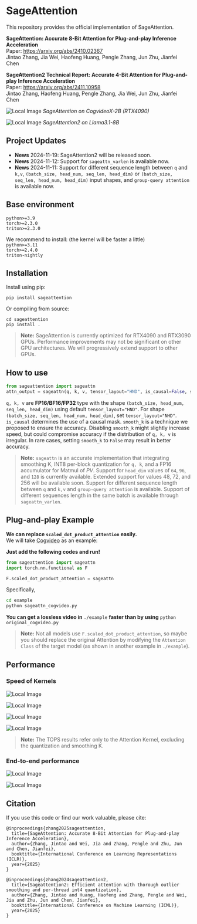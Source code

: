 # SageAttention

This repository provides the official implementation of SageAttention.

**SageAttention: Accurate 8-Bit Attention for Plug-and-play Inference Acceleration**  
Paper: https://arxiv.org/abs/2410.02367  
Jintao Zhang, Jia Wei, Haofeng Huang, Pengle Zhang, Jun Zhu, Jianfei Chen

**SageAttention2 Technical Report: Accurate 4-Bit Attention for Plug-and-play Inference Acceleration**  
Paper: https://arxiv.org/abs/2411.10958  
Jintao Zhang, Haofeng Huang, Pengle Zhang, Jia Wei, Jun Zhu, Jianfei Chen

![Local Image](./assets/intro.png)
*SageAttention on CogvideoX-2B (RTX4090)*

![Local Image](./assets/intro2.png)
*SageAttention2 on Llama3.1-8B*

## Project Updates
- **News** 2024-11-19: SageAttention2 will be released soon.
- **News** 2024-11-12: Support for `sageattn_varlen` is available now.
- **News** 2024-11-11: Support for different sequence length between `q` and `k,v`,  `(batch_size, head_num, seq_len, head_dim)` or `(batch_size, seq_len, head_num, head_dim)` input shapes, and `group-query attention` is available now.


## Base environment
`python>=3.9`   
`torch>=2.3.0`  
`triton>=2.3.0` 

We recommend to install: (the kernel will be faster a little)  
`python>=3.11`  
`torch>=2.4.0`  
`triton-nightly`


## Installation
Install using pip:  
```
pip install sageattention
```

Or compiling from source:
```
cd sageattention 
pip install .
```


> **Note:** SageAttention is currently optimized for RTX4090 and RTX3090 GPUs. Performance improvements may not be significant on other GPU architectures. We will progressively extend support to other GPUs.


## How to use
```python
from sageattention import sageattn
attn_output = sageattn(q, k, v, tensor_layout="HND", is_causal=False, smooth_k=True)
```
`q, k, v` are **FP16/BF16/FP32** type with the shape `(batch_size, head_num, seq_len, head_dim)` using default `tensor_layout="HND"`. For shape `(batch_size, seq_len, head_num, head_dim)`, set `tensor_layout="NHD"`. `is_causal` determines the use of a causal mask. `smooth_k` is a technique we proposed to ensure the accuracy. Disabling `smooth_k` might slightly increase speed, but could compromise accuracy if the distribution of `q, k, v` is irregular. In rare cases, setting `smooth_k` to `False` may result in better accuracy.

> **Note:** `sageattn` is an accurate implementation that integrating smoothing K, INT8 per-block quantization for `q, k`, and a FP16 accumulator for Matmul of $PV$. 
Support for `head_dim` values of `64`, `96`, and `128` is currently available. Extended support for values 48, 72, and 256 will be available soon.
Support for different sequence length between `q` and `k,v` and `group-query attention` is available.
Support of different sequences length in the same batch is available through `sageattn_varlen`.




## **Plug-and-play Example**

**We can replace `scaled_dot_product_attention` easily.**  
We will take [Cogvideo](https://huggingface.co/THUDM/CogVideoX-2b) as an example:

**Just add the following codes and run!**
```python
from sageattention import sageattn
import torch.nn.functional as F

F.scaled_dot_product_attention = sageattn
```

Specifically,

```bash
cd example
python sageattn_cogvideo.py
```

**You can get a lossless video in** `./example` **faster than by using** `python original_cogvideo.py`

> **Note:** Not all models use `F.scaled_dot_product_attention`, so maybe you should replace the original Attention by modifying the `Attention Class` of the target model (as shown in another example in `./example`).


## Performance
### Speed of Kernels
![Local Image](./assets/4090_hd64.png)

![Local Image](./assets/4090_hd128.png)

![Local Image](./assets/3090_hd64.png)

![Local Image](./assets/3090_hd64.png)

> **Note:** The TOPS results refer only to the Attention Kernel, excluding the quantization and smoothing K.

### End-to-end performance
![Local Image](./assets/real_speedup.png)  

![Local Image](./assets/end-to-end_performance.png)


## Citation
If you use this code or find our work valuable, please cite:
```
@inproceedings{zhang2025sageattention,
  title={SageAttention: Accurate 8-Bit Attention for Plug-and-play Inference Acceleration}, 
  author={Zhang, Jintao and Wei, Jia and Zhang, Pengle and Zhu, Jun and Chen, Jianfei},
  booktitle={International Conference on Learning Representations (ICLR)},
  year={2025}
}

@inproceedings{zhang2024sageattention2,
  title={Sageattention2: Efficient attention with thorough outlier smoothing and per-thread int4 quantization},
  author={Zhang, Jintao and Huang, Haofeng and Zhang, Pengle and Wei, Jia and Zhu, Jun and Chen, Jianfei},
  booktitle={International Conference on Machine Learning (ICML)},
  year={2025}
}
```
